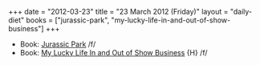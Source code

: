 +++
date = "2012-03-23"
title = "23 March 2012 (Friday)"
layout = "daily-diet"
books = ["jurassic-park", "my-lucky-life-in-and-out-of-show-business"]
+++

<ul>
<li class="entry books">Book: <a href="/books/jurassic-park">Jurassic Park</a> /f/</li>
<li class="entry books">Book: <a href="/books/my-lucky-life-in-and-out-of-show-business">My Lucky Life In and Out of Show Business</a> {H} /f/</li>
</ul>